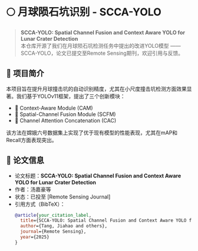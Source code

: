 # 🌕 月球陨石坑识别 - SCCA-YOLO

> **SCCA-YOLO: Spatial Channel Fusion and Context Aware YOLO for Lunar Crater Detection**  
> 本仓库开源了我们在月球陨石坑检测任务中提出的改进YOLO模型 —— SCCA-YOLO，论文已提交至Remote Sensing期刊，欢迎引用与反馈。

## 📌 项目简介

本项目旨在提升月球撞击坑的自动识别精度，尤其在小尺度撞击坑检测方面效果显著。我们基于YOLOv11框架，提出了三个创新模块：

- 🧠 Context-Aware Module (CAM)  
- 🧩 Spatial-Channel Fusion Module (SCFM)  
- 🔗 Channel Attention Concatenation (CAC)

该方法在嫦娥六号数据集上实现了优于现有模型的性能表现，尤其在mAP和Recall方面表现突出。

## 📝 论文信息

- 论文标题：**SCCA-YOLO: Spatial Channel Fusion and Context Aware YOLO for Lunar Crater Detection**
- 作者：汤嘉豪等
- 状态：已投至 [Remote Sensing Journal]
- 引用方式（BibTeX）：
  ```bibtex
  @article{your_citation_label,
    title={SCCA-YOLO: Spatial Channel Fusion and Context Aware YOLO for Lunar Crater Detection},
    author={Tang, Jiahao and others},
    journal={Remote Sensing},
    year={2025}
  }
